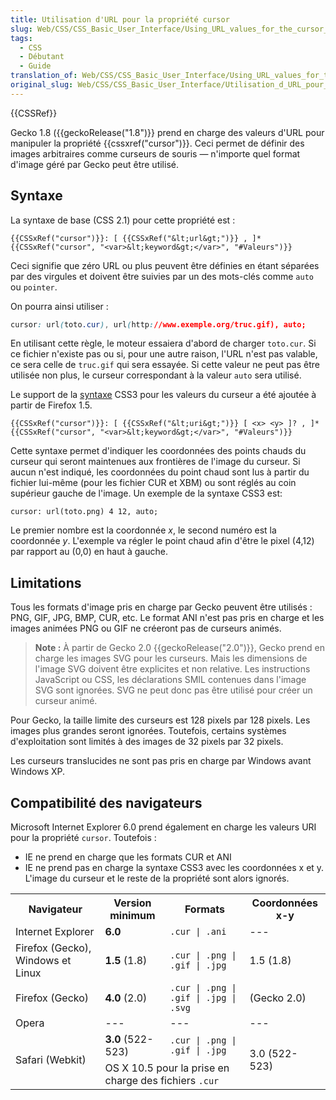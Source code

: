 ```yaml
---
title: Utilisation d'URL pour la propriété cursor
slug: Web/CSS/CSS_Basic_User_Interface/Using_URL_values_for_the_cursor_property
tags:
  - CSS
  - Débutant
  - Guide
translation_of: Web/CSS/CSS_Basic_User_Interface/Using_URL_values_for_the_cursor_property
original_slug: Web/CSS/CSS_Basic_User_Interface/Utilisation_d_URL_pour_la_propriété_cursor
---
```

{{CSSRef}}

Gecko 1.8 ({{geckoRelease("1.8")}} prend en charge des valeurs d'URL pour manipuler la propriété {{cssxref("cursor")}}. Ceci permet de définir des images arbitraires comme curseurs de souris — n'importe quel format d'image géré par Gecko peut être utilisé.

## Syntaxe

La syntaxe de base (CSS 2.1) pour cette propriété est :

    {{CSSxRef("cursor")}}: [ {{CSSxRef("&lt;url&gt;")}} , ]* {{CSSxRef("cursor", "<var>&lt;keyword&gt;</var>", "#Valeurs")}}

Ceci signifie que zéro URL ou plus peuvent être définies en étant séparées par des virgules et doivent être suivies par un des mots-clés comme `auto` ou `pointer`.

On pourra ainsi utiliser :

```css
cursor: url(toto.cur), url(http://www.exemple.org/truc.gif), auto;
```

En utilisant cette règle, le moteur essaiera d'abord de charger `toto.cur`. Si ce fichier n'existe pas ou si, pour une autre raison, l'URL n'est pas valable, ce sera celle de `truc.gif` qui sera essayée. Si cette valeur ne peut pas être utilisée non plus, le curseur correspondant à la valeur `auto` sera utilisé.

Le support de la [syntaxe](https://www.w3.org/TR/css3-ui/#cursor) CSS3 pour les valeurs du curseur a été ajoutée à partir de Firefox 1.5.

    {{CSSxRef("cursor")}}: [ {{CSSxRef("&lt;uri&gt;")}} [ <x> <y> ]? , ]* {{CSSxRef("cursor", "<var>&lt;keyword&gt;</var>", "#Valeurs")}}

Cette syntaxe permet d'indiquer les coordonnées des points chauds du curseur qui seront maintenues aux frontières de l'image du curseur. Si aucun n'est indiqué, les coordonnées du point chaud sont lus à partir du fichier lui-même (pour les fichier CUR et XBM) ou sont réglés au coin supérieur gauche de l'image. Un exemple de la syntaxe CSS3 est:

    cursor: url(toto.png) 4 12, auto;

Le premier nombre est la coordonnée _x_, le second numéro est la coordonnée _y_. L'exemple va régler le point chaud afin d'être le pixel (4,12) par rapport au (0,0) en haut à gauche.

## Limitations

Tous les formats d'image pris en charge par Gecko peuvent être utilisés : PNG, GIF, JPG, BMP, CUR, etc. Le format ANI n'est pas pris en charge et les images animées PNG ou GIF ne créeront pas de curseurs animés.

> **Note :** À partir de Gecko 2.0 {{geckoRelease("2.0")}}, Gecko prend en charge les images SVG pour les curseurs. Mais les dimensions de l'image SVG doivent être explicites et non relative. Les instructions JavaScript ou CSS, les déclarations SMIL contenues dans l'image SVG sont ignorées. SVG ne peut donc pas être utilisé pour créer un curseur animé.

Pour Gecko, la taille limite des curseurs est 128 pixels par 128 pixels. Les images plus grandes seront ignorées. Toutefois, certains systèmes d'exploitation sont limités à des images de 32 pixels par 32 pixels.

Les curseurs translucides ne sont pas pris en charge par Windows avant Windows XP.

## Compatibilité des navigateurs

Microsoft Internet Explorer 6.0 prend également en charge les valeurs URI pour la propriété `cursor`. Toutefois :

- IE ne prend en charge que les formats CUR et ANI
- IE ne prend pas en charge la syntaxe CSS3 avec les coordonnées x et y. L'image du curseur et le reste de la propriété sont alors ignorés.

<table class="standard-table">
  <tbody>
    <tr>
      <th>Navigateur</th>
      <th>Version minimum</th>
      <th>Formats</th>
      <th>Coordonnées x-y</th>
    </tr>
    <tr>
      <td>Internet Explorer</td>
      <td><strong>6.0</strong></td>
      <td><code>.cur | .ani</code></td>
      <td>---</td>
    </tr>
    <tr>
      <td>Firefox (Gecko), Windows et Linux</td>
      <td><strong>1.5</strong> (1.8)</td>
      <td><code>.cur | .png | .gif | .jpg</code></td>
      <td>1.5 (1.8)</td>
    </tr>
    <tr>
      <td>Firefox (Gecko)</td>
      <td><strong>4.0</strong> (2.0)</td>
      <td><code>.cur | .png | .gif | .jpg | .svg</code></td>
      <td>(Gecko 2.0)</td>
    </tr>
    <tr>
      <td>Opera</td>
      <td>---</td>
      <td>---</td>
      <td>---</td>
    </tr>
    <tr>
      <td rowspan="2">Safari (Webkit)</td>
      <td><strong>3.0</strong> (522-523)</td>
      <td><code>.cur | .png | .gif | .jpg</code></td>
      <td rowspan="2">3.0 (522-523)</td>
    </tr>
    <tr>
      <td colspan="2">
        OS X 10.5 pour la prise en charge des fichiers <code>.cur</code>
      </td>
    </tr>
  </tbody>
</table>
